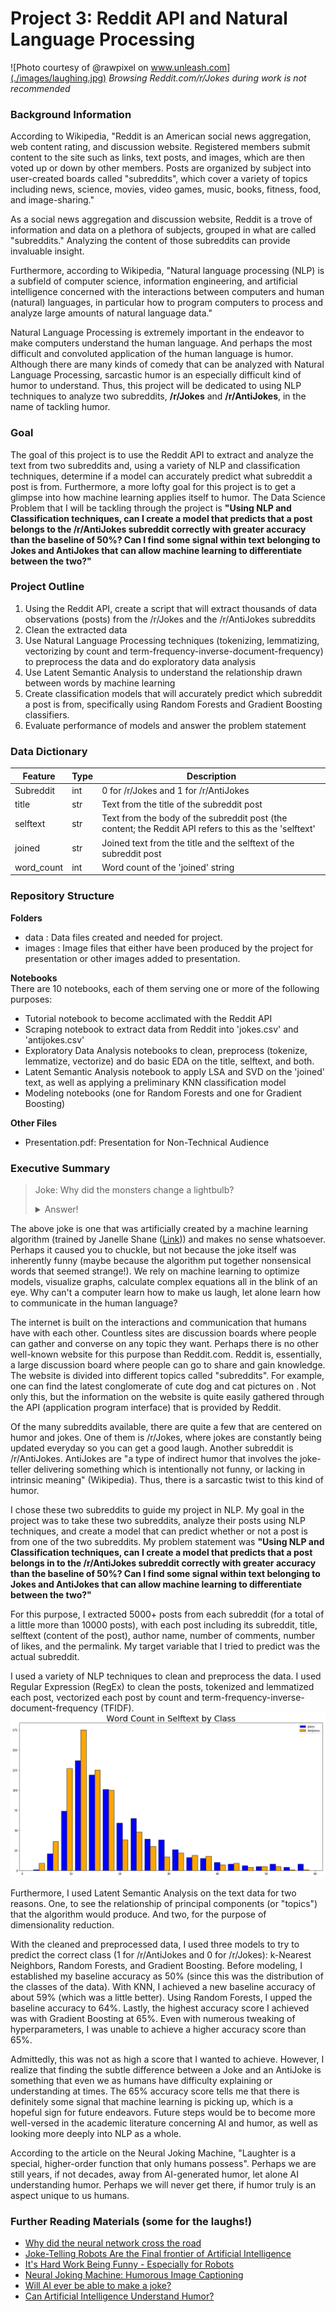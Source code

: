 # Project 3: Reddit API and Natural Language Processing

![Photo courtesy of @rawpixel on www.unleash.com](./images/laughing.jpg)
_Browsing Reddit.com/r/Jokes during work is not recommended_

### Background Information
According to Wikipedia, "Reddit is an American social news aggregation, web content rating, and discussion website. Registered members submit content to the site such as links, text posts, and images, which are then voted up or down by other members. Posts are organized by subject into user-created boards called "subreddits", which cover a variety of topics including news, science, movies, video games, music, books, fitness, food, and image-sharing."

As a social news aggregation and discussion website, Reddit is a trove of information and data on a plethora of subjects, grouped in what are called "subreddits." Analyzing the content of those subreddits can provide invaluable insight.

Furthermore, according to Wikipedia, "Natural language processing (NLP) is a subfield of computer science, information engineering, and artificial intelligence concerned with the interactions between computers and human (natural) languages, in particular how to program computers to process and analyze large amounts of natural language data."

Natural Language Processing is extremely important in the endeavor to make computers understand the human language. And perhaps the most difficult and convoluted application of the human language is humor. Although there are many kinds of comedy that can be analyzed with Natural Language Processing, sarcastic humor is an especially difficult kind of humor to understand. Thus, this project will be dedicated to using NLP techniques to analyze two subreddits, **/r/Jokes** and **/r/AntiJokes**, in the name of tackling humor.

### Goal
The goal of this project is to use the Reddit API to extract and analyze the text from two subreddits and, using a variety of NLP and classification techniques, determine if a model can accurately predict what subreddit a post is from. Furthermore, a more lofty goal for this project is to get a glimpse into how machine learning applies itself to humor. The Data Science Problem that I will be tackling through the project is **"Using NLP and Classification techniques, can I create a model that predicts that a post belongs to the /r/AntiJokes subreddit correctly with greater accuracy than the baseline of 50%? Can I find some signal within text belonging to Jokes and AntiJokes that can allow machine learning to differentiate between the two?"**

### Project Outline
1. Using the Reddit API, create a script that will extract thousands of data observations (posts) from the /r/Jokes and the /r/AntiJokes subreddits
2. Clean the extracted data
3. Use Natural Language Processing techniques (tokenizing, lemmatizing, vectorizing by count and term-frequency-inverse-document-frequency) to preprocess the data and do exploratory data analysis
4. Use Latent Semantic Analysis to understand the relationship drawn between words by machine learning
5. Create classification models that will accurately predict which subreddit a post is from, specifically using Random Forests and Gradient Boosting classifiers.
6. Evaluate performance of models and answer the problem statement

### Data Dictionary
|**Feature**|**Type**|**Description**|
|---|---|---|
|Subreddit | int |  0 for /r/Jokes and 1 for /r/AntiJokes |
|title | str | Text from the title of the subreddit post|
|selftext | str | Text from the body of the subreddit post (the content; the Reddit API refers to this as the 'selftext'|
|joined | str | Joined text from the title and the selftext of the subreddit post|
|word_count | int | Word count of the 'joined' string|

### Repository Structure
**Folders**
- data : Data files created and needed for project.
- images : Image files that either have been produced by the project for presentation or other images added to presentation.

**Notebooks**  
There are 10 notebooks, each of them serving one or more of the following purposes:
- Tutorial notebook to become acclimated with the Reddit API
- Scraping notebook to extract data from Reddit into 'jokes.csv' and 'antijokes.csv'
- Exploratory Data Analysis notebooks to clean, preprocess (tokenize, lemmatize, vectorize) and do basic EDA on the title, selftext, and both.
- Latent Semantic Analysis notebook to apply LSA and SVD on the 'joined' text, as well as applying a preliminary KNN classification model
- Modeling notebooks (one for Random Forests and one for Gradient Boosting)

**Other Files**
- Presentation.pdf: Presentation for Non-Technical Audience

### Executive Summary
>Joke: Why did the monsters change a lightbulb?
><details><summary>Answer!</summary>And a cow the cough.</details>  

The above joke is one that was artificially created by a machine learning algorithm (trained by Janelle Shane ([Link](http://aiweirdness.com/post/174691534037/why-did-the-neural-network-cross-the-road))) and makes no sense whatsoever. Perhaps it caused you to chuckle, but not because the joke itself was inherently funny (maybe because the algorithm put together nonsensical words that seemed strange!). We rely on machine learning to optimize models, visualize graphs, calculate complex equations all in the blink of an eye. Why can't a computer learn how to make us laugh, let alone learn how to communicate in the human language?

The internet is built on the interactions and communication that humans have with each other. Countless sites are discussion boards where people can gather and converse on any topic they want. Perhaps there is no other well-known website for this purpose than Reddit.com. Reddit is, essentially, a large discussion board where people can go to share and gain knowledge. The website is divided into different topics called "subreddits". For example, one can find the latest conglomerate of cute dog and cat pictures on [](Reddit.com/r/Aww). Not only this, but the information on the website is quite easily gathered through the API (application program interface) that is provided by Reddit.

Of the many subreddits available, there are quite a few that are centered on humor and jokes. One of them is /r/Jokes, where jokes are constantly being updated everyday so you can get a good laugh. Another subreddit is /r/AntiJokes. AntiJokes are "a type of indirect humor that involves the joke-teller delivering something which is intentionally not funny, or lacking in intrinsic meaning" (Wikipedia). Thus, there is a sarcastic twist to this kind of humor.

I chose these two subreddits to guide my project in NLP. My goal in the project was to take these two subreddits, analyze their posts using NLP techniques, and create a model that can predict whether or not a post is from one of the two subreddits. My problem statement was **"Using NLP and Classification techniques, can I create a model that predicts that a post belongs in to the /r/AntiJokes subreddit correctly with greater accuracy than the baseline of 50%? Can I find some signal within text belonging to Jokes and AntiJokes that can allow machine learning to differentiate between the two?"**

For this purpose, I extracted 5000+ posts from each subreddit (for a total of a little more than 10000 posts), with each post including its subreddit, title, selftext (content of the post), author name, number of comments, number of likes, and the permalink. My target variable that I tried to predict was the actual subreddit.

I used a variety of NLP techniques to clean and preprocess the data. I used Regular Expression (RegEx) to clean the posts, tokenized and lemmatized each post, vectorized each post by count and term-frequency-inverse-document-frequency (TFIDF). 
![](./images/word_count.png)

Furthermore, I used Latent Semantic Analysis on the text data for two reasons. One, to see the relationship of principal components (or "topics") that the algorithm would produce. And two, for the purpose of dimensionality reduction.

With the cleaned and preprocessed data, I used three models to try to predict the correct class (1 for /r/AntiJokes and 0 for /r/Jokes): k-Nearest Neighbors, Random Forests, and Gradient Boosting. Before modeling, I established my baseline accuracy as 50% (since this was the distribution of the classes of the data). With KNN, I achieved a new baseline accuracy of about 59% (which was a little better). Using Random Forests, I upped the baseline accuracy to 64%. Lastly, the highest accuracy score I achieved was with Gradient Boosting at 65%. Even with numerous tweaking of hyperparameters, I was unable to achieve a higher accuracy score than 65%.

Admittedly, this was not as high a score that I wanted to achieve. However, I realize that finding the subtle difference between a Joke and an AntiJoke is something that even we as humans have difficulty explaining or understanding at times. The 65% accuracy score tells me that there is definitely some signal that machine learning is picking up, which is a hopeful sign for future endeavors. Future steps would be to become more well-versed in the academic literature concerning AI and humor, as well as looking more deeply into NLP as a whole.

According to the article on the Neural Joking Machine, "Laughter is a special, higher-order function that only humans possess". Perhaps we are still years, if not decades, away from AI-generated humor, let alone AI understanding humor. Perhaps we will never get there, if humor truly is an aspect unique to us humans.

### Further Reading Materials (some for the laughs!)
- [Why did the neural network cross the road](http://aiweirdness.com/post/174691534037/why-did-the-neural-network-cross-the-road)
- [Joke-Telling Robots Are the Final frontier of Artificial Intelligence](https://motherboard.vice.com/en_us/article/z43nke/joke-telling-robots-are-the-final-frontier-of-artificial-intelligence)
- [It's Hard Work Being Funny - Especially for Robots](https://splinternews.com/its-hard-work-being-funny-especially-for-robots-1793853950)
- [Neural Joking Machine: Humorous Image Captioning](https://arxiv.org/pdf/1805.11850.pdf)
- [Will AI ever be able to make a joke?](https://medium.com/@davidolarinoye/will-ai-ever-be-able-to-make-a-joke-808a656b53a6)
- [Can Artificial Intelligence Understand Humor?](https://www.finchannel.com/technology/75058-can-artificial-intelligence-understand-humor)
